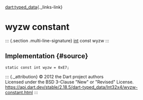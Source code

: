 [dart:typed\_data](../../dart-typed_data/dart-typed_data-library){._links-link}

wyzw constant
=============

::: {.section .multi-line-signature}
[int](../../dart-core/int-class) const wyzw
:::

Implementation {#source}
--------------

``` {.language-dart data-language="dart"}
static const int wyzw = 0xE7;
```

::: {._attribution}
© 2012 the Dart project authors\
Licensed under the BSD 3-Clause \"New\" or \"Revised\" License.\
<https://api.dart.dev/stable/2.18.5/dart-typed_data/Int32x4/wyzw-constant.html>
:::
